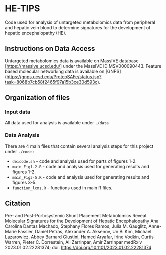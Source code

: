 # HE-TIPS

Code used for analysis of untargeted metabolomics data from peripheral and hepatic vein blood to determine signatures for the development of hepatic encephalopathy (HE).

## Instructions on Data Access
Untargeted metabolomics data is available on MassIVE database [https://massive.ucsd.edu/] under the MassIVE ID MSV000090443.
Feature based molecular networking data is available on [GNPS] (https://gnps.ucsd.edu/ProteoSAFe/status.jsp?task=8068b7cb58f2465f97a15b3ce30d593c).

## Organization of files

### Input data
All data used for analysis is available under `./data`

### Data Analysis
There are 4 main files that contain several analysis steps for this project under `./code` :

- `deicode.sh` - code and analysis used for parts of figures 1-2.
- `main_Fig1-2.R` - code and analysis used for generating results and figures 1-2.
- `main_Fig3-5.R` -  code and analysis used for generating results and figures 3-5.
- `function_lcms.R` - functions used in main R files.


## Citation
Pre- and Post-Portosystemic Shunt Placement Metabolomics Reveal Molecular Signatures for the Development of Hepatic Encephalopathy 
Ana Carolina Dantas Machado, Stephany Flores Ramos, Julia M. Gauglitz, Anne-Marie Fassler, Daniel Petras, Alexander A. Aksenov, Un Bi Kim,
Michael Lazarowicz, Abbey Barnard Giustini, Hamed Aryafar, Irine Vodkin, Curtis Warren, Pieter C. Dorrestein, Ali Zarrinpar, Amir Zarrinpar
medRxiv 2023.01.02.22281374; doi: https://doi.org/10.1101/2023.01.02.22281374

